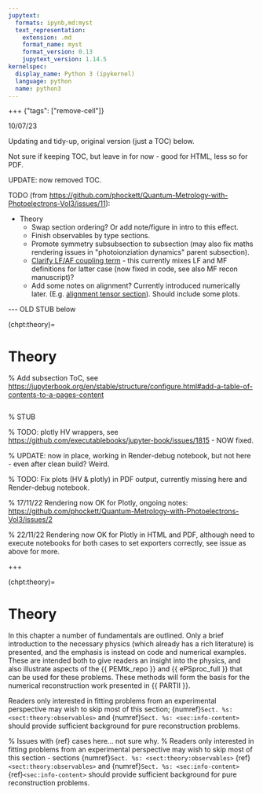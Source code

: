 ```yaml
---
jupytext:
  formats: ipynb,md:myst
  text_representation:
    extension: .md
    format_name: myst
    format_version: 0.13
    jupytext_version: 1.14.5
kernelspec:
  display_name: Python 3 (ipykernel)
  language: python
  name: python3
---
```


+++ {"tags": ["remove-cell"]}

10/07/23

Updating and tidy-up, original version (just a TOC) below.

Not sure if keeping TOC, but leave in for now - good for HTML, less so for PDF.

UPDATE: now removed TOC.


TODO (from https://github.com/phockett/Quantum-Metrology-with-Photoelectrons-Vol3/issues/11):

- Theory
   - Swap section ordering? Or add note/figure in intro to this effect.
   - Finish observables by type sections.
   - Promote symmetry subsubsection to subsection (may also fix maths rendering issues in "photoionziation dynamics" parent subsection).
   - [Clarify LF/AF coupling term](https://phockett.github.io/Quantum-Metrology-with-Photoelectrons-Vol3/part1/theory_tensor_formalism_201122.html#molecular-frame-projection-term-lambda) - this currently mixes LF and MF definitions for latter case (now fixed in code, see also MF recon manuscript)?
   - Add some notes on alignment? Currently introduced numerically later. (E.g. [alignment tensor section](https://phockett.github.io/Quantum-Metrology-with-Photoelectrons-Vol3/part1/theory_tensor_formalism_201122.html#alignment-tensor-delta-l-m-k-q-s)). Should include some plots.

--- OLD STUB below

(chpt:theory)=
# Theory

% Add subsection ToC, see https://jupyterbook.org/en/stable/structure/configure.html#add-a-table-of-contents-to-a-pages-content
```{tableofcontents}
```


% STUB

% TODO: plotly HV wrappers, see https://github.com/executablebooks/jupyter-book/issues/1815 - NOW fixed.

% UPDATE: now in place, working in Render-debug notebook, but not here - even after clean build? Weird.

% TODO: Fix plots (HV & plotly) in PDF output, currently missing here and Render-debug notebook.

% 17/11/22 Rendering now OK for Plotly, ongoing notes: https://github.com/phockett/Quantum-Metrology-with-Photoelectrons-Vol3/issues/2

% 22/11/22 Rendering now OK for Plotly in HTML and PDF, although need to execute notebooks for both cases to set exporters correctly, see issue as above for more.

+++

(chpt:theory)=
# Theory

In this chapter a number of fundamentals are outlined. Only a brief introduction to the necessary physics (which already has a rich literature) is presented, and the emphasis is instead on code and numerical examples. These are intended both to give readers an insight into the physics, and also illustrate aspects of the {{ PEMtk_repo }} and {{ ePSproc_full }} that can be used for these problems. These methods will form the basis for the numerical reconstruction work presented in {{ PARTII }}.

Readers only interested in fitting problems from an experimental perspective may wish to skip most of this section; {numref}`Sect. %s: <sect:theory:observables>` and {numref}`Sect. %s: <sec:info-content>` should provide sufficient background for pure reconstruction problems.

% Issues with {ref} cases here... not sure why.
% Readers only interested in fitting problems from an experimental perspective may wish to skip most of this section - sections {numref}`Sect. %s: <sect:theory:observables>` {ref}`<sect:theory:observables>` and {numref}`Sect. %s: <sec:info-content>` {ref}`<sec:info-content>` should provide sufficient background for pure reconstruction problems.

```{code-cell} ipython3

```
